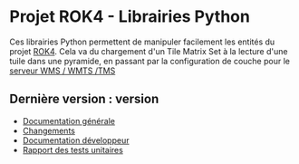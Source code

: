 # Projet ROK4 - Librairies Python

Ces librairies Python permettent de manipuler facilement les entités du projet [ROK4](https://rok4.github.io). Cela va du chargement d'un Tile Matrix Set à la lecture d'une tuile dans une pyramide, en passant par la configuration de couche pour le [serveur WMS / WMTS /TMS](https://rok4.github.io/server)

## Dernière version : __version__

* [Documentation générale](versions/__version__/README.md)
* [Changements](versions/__version__/CHANGELOG.md)
* [Documentation développeur](versions/__version__/DOCUMENTATION.md)
* [Rapport des tests unitaires](versions/__version__/TESTS.md)

